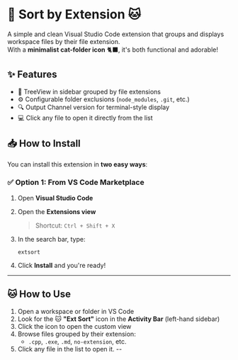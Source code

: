 # 📂 Sort by Extension 🐱

A simple and clean Visual Studio Code extension that groups and displays workspace files by their file extension.  
With a **minimalist cat-folder icon** 🐈‍⬛, it's both functional and adorable!

## ✨ Features

- 📁 TreeView in sidebar grouped by file extensions
- ⚙️ Configurable folder exclusions (`node_modules`, `.git`, etc.)
- 🔍 Output Channel version for terminal-style display
- 💻 Click any file to open it directly from the list




## 📥 How to Install

You can install this extension in **two easy ways**:

### ✅ Option 1: From VS Code Marketplace

1. Open **Visual Studio Code**
2. Open the **Extensions view**  
   > Shortcut: `Ctrl + Shift + X`
3. In the search bar, type:

   ```
   extsort
   ```

 

4. Click **Install** and you're ready!

---




## 🐱 How to Use

1. Open a workspace or folder in VS Code
2. Look for the 🐱 **"Ext Sort"** icon in the **Activity Bar** (left-hand sidebar)
3. Click the icon to open the custom view
4. Browse files grouped by their extension:
   - `.cpp`, `.exe`, `.md`, `no-extension`, etc.
5. Click any file in the list to open it.
--


